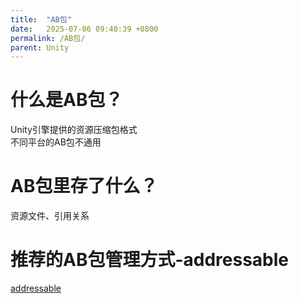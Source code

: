 ```yaml
---
title:  "AB包"
date:   2025-07-06 09:40:39 +0800
permalink: /AB包/
parent: Unity
---
```


# 什么是AB包？
Unity引擎提供的​​资源压缩包格式  
不同平台的AB包不通用
# AB包里存了什么？
资源文件、引用关系
# 推荐的AB包管理方式-addressable
[addressable](https://docs.unity.cn/cn/2023.2/Manual/com.unity.addressables.html)